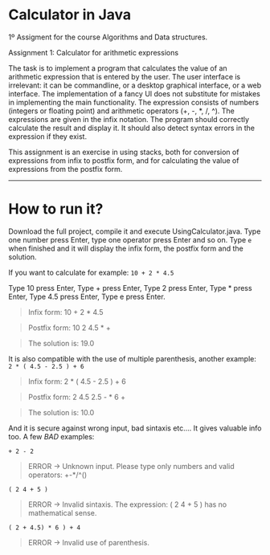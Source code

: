 # Calculator in Java
1º Assigment for the course Algorithms and Data structures.

Assignment 1: Calculator for arithmetic expressions

The task is to implement a program that calculates the value of an arithmetic
expression that is entered by the user. The user interface is irrelevant: it can be commandline,
or a desktop graphical interface, or a web interface. The implementation of a fancy UI
does not substitute for mistakes in implementing the main functionality.
The expression consists of numbers (integers or floating point) and arithmetic
operators (+, -, *, /, ^). The expressions are given in the infix notation. The program should
correctly calculate the result and display it. It should also detect syntax errors in the
expression if they exist.

This assignment is an exercise in using stacks, both for conversion of expressions
from infix to postfix form, and for calculating the value of expressions from the postfix form.

***

# How to run it?

Download the full project, compile it and execute UsingCalculator.java. 
Type one number press Enter, type one operator press Enter and so on. Type `e` when finished and it will display the infix form, the postfix form and the solution.


If you want to calculate for example:  `10 + 2 * 4.5`

Type 10  press Enter,
Type +   press Enter,
Type 2   press Enter,
Type *   press Enter,
Type 4.5 press Enter,
Type e   press Enter.


> Infix form: 10 + 2 * 4.5 

> Postfix form: 10 2 4.5 * + 

> The solution is: 19.0 

It is also compatible with the use of multiple parenthesis, another example: `2 * ( 4.5 - 2.5 ) + 6` 

> Infix form: 2 * ( 4.5 - 2.5 ) + 6 

> Postfix form: 2 4.5 2.5 - * 6 + 

> The solution is: 10.0 


And it is secure against wrong input, bad sintaxis etc....  It gives valuable info too.
A few *BAD* examples:

`+ 2 - 2`
> ERROR -> Unknown input. Please type only numbers and valid operators: +-*/^()

`( 2 4 + 5 )`
> ERROR -> Invalid sintaxis. The expression: ( 2 4 + 5 )  has no mathematical sense.

`( 2 + 4.5) * 6 ) + 4`
> ERROR -> Invalid use of parenthesis.
